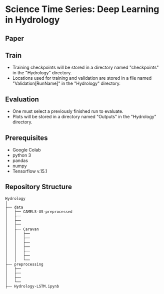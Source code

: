 # Science Time Series: Deep Learning in Hydrology

## Paper


## Train
- Training checkpoints will be stored in a directory named "checkpoints" in the "Hydrology" directory.
- Locations used for training and validation are stored in a file named "Validation[RunName]" in the "Hydrology" directory.

## Evaluation
- One must select a previously finished run to evaluate.
- Plots will be stored in a directory named "Outputs" in the "Hydrology" directory.

## Prerequisites
- Google Colab
- python 3
- pandas
- numpy
- Tensorflow v.15.1

## Repository Structure
```
Hydrology
│
├── data
│   ├── CAMELS-US-preprocessed
│   ├──
│   ├──
│   ├──
│   ├── Caravan
│   │   ├── 
│   │   ├──
│   │   ├── 
│   │   ├──
│   │   ├── 
│   │   ├──
│   │   └──
├── preprocessing
│   ├──
│   ├──
│   ├──
│   └──
├── Hydrology-LSTM.ipynb
```
